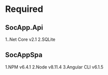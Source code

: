 # Required

## SocApp.Api

1..Net Core v2.1
2.SQLite

## SocAppSpa

1.NPM v6.4.1
2.Node v8.11.4
3.Angular CLI v6.1.5